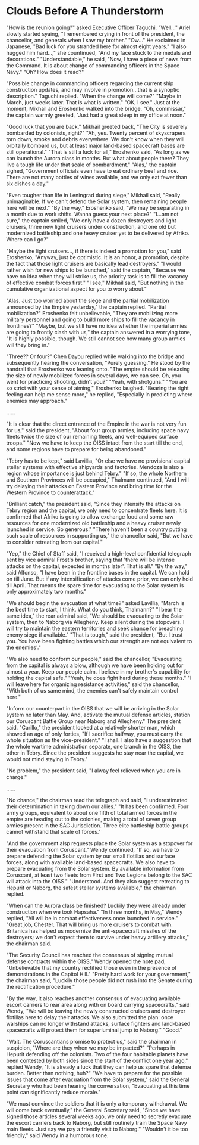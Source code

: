 # Clouds Before A Thunderstorm

"How is the reunion going?" asked Executive Officer Taguchi. "Well..." Ariel slowly started syaing, "I remembered crying in front of the president, the chancellor, and generals when I saw my brother." "Ow..." He exclaimed in Japanese, "Bad luck for you stranded here for almost eight years." "I also hugged him hard...," she countinued, "And my face stuck to the medals and decorations." "Understandable," he said, "Now, I have a piece of news from the Command. It is about change of commanding officers in the Space Navy." "Oh? How does it read?"

"Possible change in commanding officers regarding the current ship construction updates, and may involve in promotion...that is a synoptic description." Taguchi replied. "When the change will come?" "Maybe in March, just weeks later. That is what is written." "OK, I see." Just at the moment, Mikhail and Eroshenko walked into the bridge. "Oh, commissar," the captain warmly greeted, "Just had a great sleep in my office at noon."

"Good luck that you are back," Mikhail greeted back, "The City is severely bombarded by colonists, right?" "Ah, yes. Twenty percent of skyscrapers torn down, smoke and debris everywhere. We don't know when they will orbitally bombard us, but at least major land-based spacecraft bases are still operational." "That is still a luck for all," Eroshenko said, "As long as we can launch the Aurora class in months. But what about people there? They live a tough life under that scale of bombardment." "Alas," the captain sighed, "Government officials even have to eat ordinary beef and rice. There are not many bottles of wines available, and we only eat fewer than six dishes a day."

"Even tougher than life in Leningrad during siege," Mikhail said, "Really unimaginable. If we can't defend the Solar system, then remaining people here will be next." "By the way," Eroshenko said, "We may be separating in a month due to work shifts. Wanna guess your next place?" "I...am not sure," the captain smiled, "We only have a dozen destroyers and light cruisers, three new light cruisers under construction, and one old but modernized battleship and one heavy cruiser yet to be delivered by Afriko. Where can I go?"

"Maybe the light cruisers..., if there is indeed a promotion for you," said Eroshenko, "Anyway, just be optimistic. It is an honor, a promotion, despite the fact that those light cruisers are basically lead destroyers." "I would rather wish for new ships to be launched," said the captain, "Because we have no idea when they will strike us, the priority task is to fill the vacancy of effective combat forces first." "I see," Mikhail said, "But nothing in the cumulative organizational aspect for you to worry about."

"Alas. Just too worried about the siege and the partial mobilization announced by the Empire yesterday," the captain replied. "Partial mobilization?" Eroshenko felt unbelievable, "They are mobilizing more military personnel and going to build more ships to fill the vacancy in frontlines?" "Maybe, but we still have no idea whether the imperial armies are going to frontly clash with us," the captain answered in a worrying tone, "It is highly possible, though. We still cannot see how many group armies will they bring in."

"Three?? Or four?" Chen Dayou replied while walking into the bridge and subsequently hearing the conversation, "Purely guessing." He stood by the handrail that Eroshenko was leaning onto. "The empire should be releasing the size of newly mobilized forces in several days, we can see. Oh, you went for practicing shooting, didn't you?" "Yeah, with shotguns." "You are so strict with your sense of aiming," Eroshenko laughed. "Bearing the right feeling can help me sense more," he replied, "Especially in predicting where enemies may approach."

......

"It is clear that the direct entrance of the Empire in the war is not very fun for us," said the president, "About four group armies, including space navy fleets twice the size of our remaining fleets, and well-equiped surface troops." "Now we have to keep the OISS intact from the start till the end, and some regions have to prepare for being abandoned."

"Tebry has to be kept," said Lavillia, "Or else we have no provisional capital stellar systems with effective shipyards and factories. Mendoza is also a region whose importance is just behind Tebry." "If so, the whole Northern and Southern Provinces will be occupied," Thalmann continued, "And I will try delaying their attacks on Eastern Province and bring time for the Western Province to counterattack."

"Brilliant catch," the president said, "Since they intensify the attacks on Tebry region and the capital, we only need to concentrate fleets here. It is confirmed that Afriko is going to allow exchange food and some raw resources for one modernized old battleship and a heavy cruiser newly launched in service. So generous." "There haven't been a country putting such scale of resources in supporting us," the chancellor said, "But we have to consider retreating from our capital."

"Yep," the Chief of Staff said, "I received a high-level confidential telegraph sent by vice admiral Frost's brother, saying that 'there will be intense attacks on the capital, expected in months later'. That is all." "By the way," said Alfonso, "I have been in the frontline bases in the capital. We can hold on till June. But if any intensification of attacks come prior, we can only hold till April. That means the spare time for evacuating to the Solar system is only approximately two months."

"We should begin the evacuation at what time?" asked Lavillia, "March is the best time to start, I think. What do you think, Thalmann?" "I bear the same idea," the rear admiral said, "We should be evacuating to the Solar system, then to Naborg via Allegheny. Keep silent during the stopovers. I will try to maintain the eastern territories and seek chance for breaching enemy siege if available." "That is tough," said the president, "But I trust you. You have been fighting battles which our strength are not equivalent to the enemies'."

"We also need to conform our people," said the chancellor, "Evacuating from the capital is always a blow, although we have been holding out for almost a year. Keep our people calm. I believe in my brother's capability for holding the capital safe." "Yeah, he does fight hard during these months." "I will leave here for organizing resistance activities," said the chancellor, "With both of us same mind, the enemies can't safely maintain control here."

"Inform our counterpart in the OISS that we will be arriving in the Solar system no later than May. And, activate the mutual defense articles, station our Coruscant Battle Group near Naborg and Allegheny." The president said. "Carillo," the president looked at a relatively shorter man, which showed an age of only forties, "If I sacrifice halfway, you must carry the whole situation as the vice-president." "I shall. I also have a suggestion that the whole wartime administration separate, one branch in the OISS, the other in Tebry. Since the president suggests he stay near the capital, we would not mind staying in Tebry."

"No problem," the president said, "I alway feel relieved when you are in charge."

......

"No chance," the chairman read the telegraph and said, "I underestimated their determination in taking down our allies." "It has been confirmed. Four army groups, equivalent to about one fifth of total armed forces in the empire are heading out to the colonies, making a total of seven group armies present in the SAC Jurisdiction. Three elite battleship battle groups cannot withstand that scale of forces."

"And the government alsp requests place the Solar system as a stopover for their evacuation from Coruscant," Wendy continued, "If so, we have to prepare defending the Solar system by our small flotillas and surface forces, along with available land-based spacecrafts. We also have to prepare evacuating from the Solar system. By available information from Coruscant, at least two fleets from First and Two Legions belong to the SAC will attack into the OISS." "Understood. And they also suggest retreating to Hepurit or Naborg, the safest stellar systems available," the chairman replied.

"When can the Aurora class be finished? Luckily they were already under construction when we took Hapsaha." "In three months, in May," Wendy replied, "All will be in combat effectiveness once launched in service." "Great job, Chester. That will bring us more cruisers to combat with. Britanica has helped us modernize the anti-spacecraft missiles of the destroyers; we don't expect them to survive under heavy artillery attacks," the chairman said.

"The Security Council has reached the consensus of signing mutual defense contracts within the OISS," Wendy opened the note pad, "Unbelievable that my country rectified those even in the presence of demonstrations in the Capitol Hill." "Pretty hard work for your government," the chairman said, "Luckily those people did not rush into the Senate during the rectification procedure."

"By the way, it also reaches another consensus of evacuating available escort carriers to rear area along with on board carrying spacecrafts," said Wendy, "We will be leaving the newly constructed cruisers and destroyer flotillas here to delay their attacks. We also submitted the plan: once warships can no longer withstand attacks, surface fighters and land-based spacecrafts will protect them for superluminal jump to Naborg." "Good."

"Wait. The Coruscantians promise to protect us," said the chairman in suspicion, "Where are they when we may be impacted?" "Perhaps in Hepurit defending off the colonists. Two of the four habitable planets have been contested by both sides since the start of the conflict one year ago," replied Wendy, "It is already a luck that they can help us spare that defense burden. Better than nothing, huh?" "We have to prepare for the possible issues that come after evacuation from the Solar system," said the General Secretary who had been hearing the conversation, "Evacuating at this time point can significantly reduce morale."

"We must convince the soldiers that it is only a temporary withdrawal. We will come back eventually," the General Secretary said, "Since we have signed those articles several weeks ago, we only need to secretly evacuate the escort carriers back to Naborg, but still routinely train the Space Navy main fleets. Just say we pay a friendly visit to Naborg." "Wouldn't it be too friendly," said Wendy in a humorous tone.